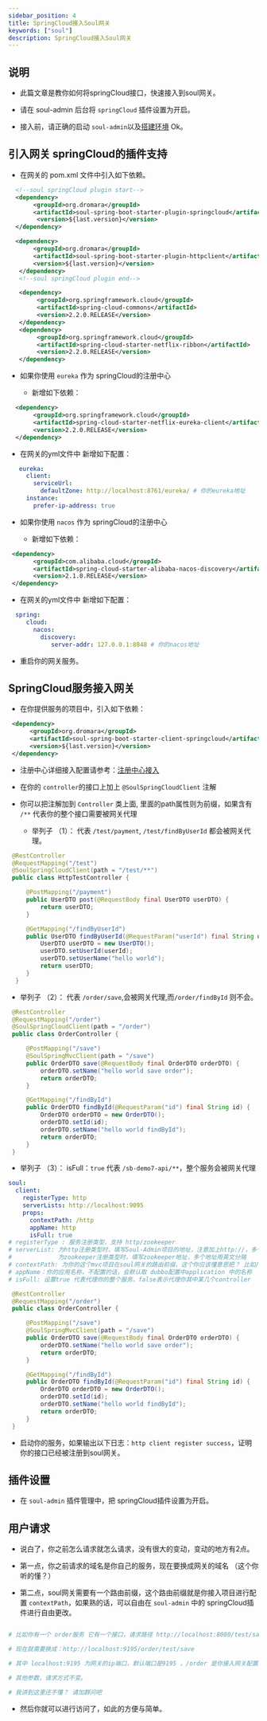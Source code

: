 ```yaml
---
sidebar_position: 4
title: SpringCloud接入Soul网关
keywords: ["soul"]
description: SpringCloud接入Soul网关
---
```


## 说明

* 此篇文章是教你如何将springCloud接口，快速接入到soul网关。

* 请在 soul-admin 后台将 `springCloud` 插件设置为开启。

* 接入前，请正确的启动 `soul-admin`以及[搭建环境](./soul-set-up) Ok。

## 引入网关 springCloud的插件支持

* 在网关的 pom.xml 文件中引入如下依赖。

```xml
  <!--soul springCloud plugin start-->
  <dependency>
       <groupId>org.dromara</groupId>
       <artifactId>soul-spring-boot-starter-plugin-springcloud</artifactId>
        <version>${last.version}</version>
  </dependency>

  <dependency>
       <groupId>org.dromara</groupId>
       <artifactId>soul-spring-boot-starter-plugin-httpclient</artifactId>
       <version>${last.version}</version>
   </dependency>
   <!--soul springCloud plugin end-->

   <dependency>
        <groupId>org.springframework.cloud</groupId>
        <artifactId>spring-cloud-commons</artifactId>
        <version>2.2.0.RELEASE</version>
   </dependency>
   <dependency>
        <groupId>org.springframework.cloud</groupId>
        <artifactId>spring-cloud-starter-netflix-ribbon</artifactId>
        <version>2.2.0.RELEASE</version>
   </dependency>
```

* 如果你使用 `eureka` 作为 springCloud的注册中心

  * 新增如下依赖：

 ```xml
   <dependency>
        <groupId>org.springframework.cloud</groupId>
        <artifactId>spring-cloud-starter-netflix-eureka-client</artifactId>
        <version>2.2.0.RELEASE</version>
   </dependency>
   ```

   * 在网关的yml文件中 新增如下配置：

 ```yaml
    eureka:
      client:
        serviceUrl:
          defaultZone: http://localhost:8761/eureka/ # 你的eureka地址
      instance:
        prefer-ip-address: true
   ```

* 如果你使用 `nacos` 作为 springCloud的注册中心

  * 新增如下依赖：

 ```xml
  <dependency>
        <groupId>com.alibaba.cloud</groupId>
        <artifactId>spring-cloud-starter-alibaba-nacos-discovery</artifactId>
        <version>2.1.0.RELEASE</version>
  </dependency>
   ```

   * 在网关的yml文件中 新增如下配置：

 ```yaml
   spring:
      cloud:
        nacos:
          discovery:
             server-addr: 127.0.0.1:8848 # 你的nacos地址
   ```

* 重启你的网关服务。

## SpringCloud服务接入网关

* 在你提供服务的项目中，引入如下依赖：

```xml
 <dependency>
      <groupId>org.dromara</groupId>
      <artifactId>soul-spring-boot-starter-client-springcloud</artifactId>
      <version>${last.version}</version>
 </dependency>
```

* 注册中心详细接入配置请参考：[注册中心接入](../register-center/register-center-access)


* 在你的 `controller`的接口上加上 `@SoulSpringCloudClient` 注解

 * 你可以把注解加到 `Controller` 类上面, 里面的path属性则为前缀，如果含有 `/**` 代表你的整个接口需要被网关代理

   * 举列子 （1）： 代表 `/test/payment`, `/test/findByUserId` 都会被网关代理。

 ```java
  @RestController
  @RequestMapping("/test")
  @SoulSpringCloudClient(path = "/test/**")
  public class HttpTestController {

      @PostMapping("/payment")
      public UserDTO post(@RequestBody final UserDTO userDTO) {
          return userDTO;
      }

      @GetMapping("/findByUserId")
      public UserDTO findByUserId(@RequestParam("userId") final String userId) {
          UserDTO userDTO = new UserDTO();
          userDTO.setUserId(userId);
          userDTO.setUserName("hello world");
          return userDTO;
      }
   }
```

   * 举列子 （2）： 代表 `/order/save`,会被网关代理,而`/order/findById` 则不会。

 ```java
  @RestController
  @RequestMapping("/order")
  @SoulSpringCloudClient(path = "/order")
  public class OrderController {

      @PostMapping("/save")
      @SoulSpringMvcClient(path = "/save")
      public OrderDTO save(@RequestBody final OrderDTO orderDTO) {
          orderDTO.setName("hello world save order");
          return orderDTO;
      }

      @GetMapping("/findById")
      public OrderDTO findById(@RequestParam("id") final String id) {
          OrderDTO orderDTO = new OrderDTO();
          orderDTO.setId(id);
          orderDTO.setName("hello world findById");
          return orderDTO;
      }
  }
```


   * 举列子 （3）： isFull：`true`  代表 `/sb-demo7-api/**`，整个服务会被网关代理 
```yaml
soul:
  client:
    registerType: http
    serverLists: http://localhost:9095
    props:
      contextPath: /http
      appName: http
      isFull: true
# registerType : 服务注册类型，支持 http/zookeeper
# serverList: 为http注册类型时，填写Soul-Admin项目的地址，注意加上http://，多个地址用英文逗号分隔
#             为zookeeper注册类型时，填写zookeeper地址，多个地址用英文分隔
# contextPath: 为你的这个mvc项目在soul网关的路由前缀，这个你应该懂意思把？ 比如/order ，/product 等等，网关会根据你的这个前缀来进行路由.
# appName：你的应用名称，不配置的话，会默认取 dubbo配置中application 中的名称
# isFull: 设置true 代表代理你的整个服务，false表示代理你其中某几个controller
```
 ```java
  @RestController
  @RequestMapping("/order")
  public class OrderController {

      @PostMapping("/save")
      @SoulSpringMvcClient(path = "/save")
      public OrderDTO save(@RequestBody final OrderDTO orderDTO) {
          orderDTO.setName("hello world save order");
          return orderDTO;
      }

      @GetMapping("/findById")
      public OrderDTO findById(@RequestParam("id") final String id) {
          OrderDTO orderDTO = new OrderDTO();
          orderDTO.setId(id);
          orderDTO.setName("hello world findById");
          return orderDTO;
      }
  }
```


* 启动你的服务，如果输出以下日志：`http client register success`，证明你的接口已经被注册到soul网关。

## 插件设置

* 在 `soul-admin` 插件管理中，把 springCloud插件设置为开启。

## 用户请求

* 说白了，你之前怎么请求就怎么请求，没有很大的变动，变动的地方有2点。

* 第一点，你之前请求的域名是你自己的服务，现在要换成网关的域名 （这个你听的懂？）

* 第二点，soul网关需要有一个路由前缀，这个路由前缀就是你接入项目进行配置 `contextPath`，如果熟的话，可以自由在 `soul-admin` 中的 springCloud插件进行自由更改。

```yaml

# 比如你有一个 order服务 它有一个接口，请求路径 http://localhost:8080/test/save

# 现在就需要换成：http://localhost:9195/order/test/save

# 其中 localhost:9195 为网关的ip端口，默认端口是9195 ，/order 是你接入网关配置的 contextPath

# 其他参数，请求方式不变。

# 我讲到这里还不懂？ 请加群问吧

```
* 然后你就可以进行访问了，如此的方便与简单。

